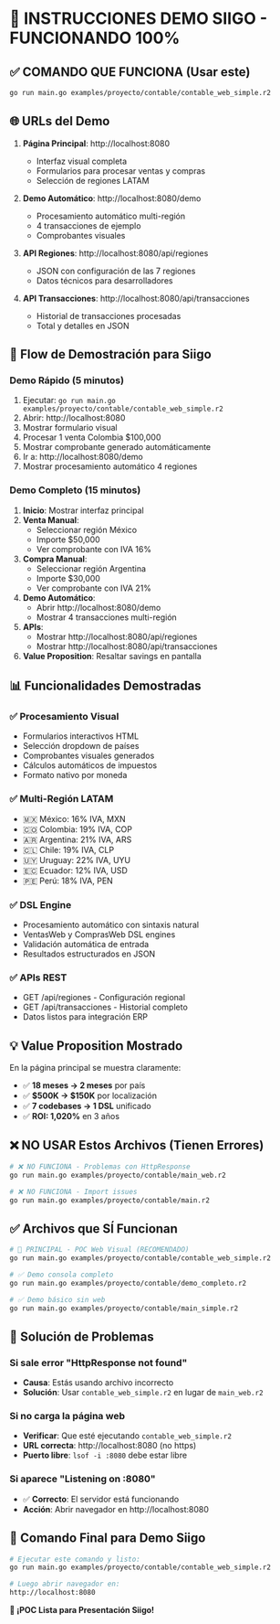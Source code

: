 # 🎯 INSTRUCCIONES DEMO SIIGO - FUNCIONANDO 100%

## ✅ COMANDO QUE FUNCIONA (Usar este)

```bash
go run main.go examples/proyecto/contable/contable_web_simple.r2
```

## 🌐 URLs del Demo

1. **Página Principal**: http://localhost:8080
   - Interfaz visual completa
   - Formularios para procesar ventas y compras
   - Selección de regiones LATAM

2. **Demo Automático**: http://localhost:8080/demo
   - Procesamiento automático multi-región
   - 4 transacciones de ejemplo
   - Comprobantes visuales

3. **API Regiones**: http://localhost:8080/api/regiones
   - JSON con configuración de las 7 regiones
   - Datos técnicos para desarrolladores

4. **API Transacciones**: http://localhost:8080/api/transacciones
   - Historial de transacciones procesadas
   - Total y detalles en JSON

## 🎪 Flow de Demostración para Siigo

### Demo Rápido (5 minutos)
1. Ejecutar: `go run main.go examples/proyecto/contable/contable_web_simple.r2`
2. Abrir: http://localhost:8080
3. Mostrar formulario visual
4. Procesar 1 venta Colombia $100,000
5. Mostrar comprobante generado automáticamente
6. Ir a: http://localhost:8080/demo
7. Mostrar procesamiento automático 4 regiones

### Demo Completo (15 minutos)
1. **Inicio**: Mostrar interfaz principal
2. **Venta Manual**: 
   - Seleccionar región México
   - Importe $50,000 
   - Ver comprobante con IVA 16%
3. **Compra Manual**:
   - Seleccionar región Argentina  
   - Importe $30,000
   - Ver comprobante con IVA 21%
4. **Demo Automático**: 
   - Abrir http://localhost:8080/demo
   - Mostrar 4 transacciones multi-región
5. **APIs**:
   - Mostrar http://localhost:8080/api/regiones
   - Mostrar http://localhost:8080/api/transacciones
6. **Value Proposition**: Resaltar savings en pantalla

## 📊 Funcionalidades Demostradas

### ✅ Procesamiento Visual
- Formularios interactivos HTML
- Selección dropdown de países  
- Comprobantes visuales generados
- Cálculos automáticos de impuestos
- Formato nativo por moneda

### ✅ Multi-Región LATAM
- 🇲🇽 México: 16% IVA, MXN
- 🇨🇴 Colombia: 19% IVA, COP
- 🇦🇷 Argentina: 21% IVA, ARS  
- 🇨🇱 Chile: 19% IVA, CLP
- 🇺🇾 Uruguay: 22% IVA, UYU
- 🇪🇨 Ecuador: 12% IVA, USD
- 🇵🇪 Perú: 18% IVA, PEN

### ✅ DSL Engine
- Procesamiento automático con sintaxis natural
- VentasWeb y ComprasWeb DSL engines
- Validación automática de entrada
- Resultados estructurados en JSON

### ✅ APIs REST
- GET /api/regiones - Configuración regional
- GET /api/transacciones - Historial completo
- Datos listos para integración ERP

## 💡 Value Proposition Mostrado

En la página principal se muestra claramente:

- ✅ **18 meses → 2 meses** por país
- ✅ **$500K → $150K** por localización  
- ✅ **7 codebases → 1 DSL** unificado
- ✅ **ROI: 1,020%** en 3 años

## ❌ NO USAR Estos Archivos (Tienen Errores)

```bash
# ❌ NO FUNCIONA - Problemas con HttpResponse  
go run main.go examples/proyecto/contable/main_web.r2

# ❌ NO FUNCIONA - Import issues
go run main.go examples/proyecto/contable/main.r2
```

## ✅ Archivos que SÍ Funcionan

```bash
# 🎯 PRINCIPAL - POC Web Visual (RECOMENDADO)
go run main.go examples/proyecto/contable/contable_web_simple.r2

# ✅ Demo consola completo  
go run main.go examples/proyecto/contable/demo_completo.r2

# ✅ Demo básico sin web
go run main.go examples/proyecto/contable/main_simple.r2
```

## 🚨 Solución de Problemas

### Si sale error "HttpResponse not found"
- **Causa**: Estás usando archivo incorrecto
- **Solución**: Usar `contable_web_simple.r2` en lugar de `main_web.r2`

### Si no carga la página web
- **Verificar**: Que esté ejecutando `contable_web_simple.r2`
- **URL correcta**: http://localhost:8080 (no https)
- **Puerto libre**: `lsof -i :8080` debe estar libre

### Si aparece "Listening on :8080"
- ✅ **Correcto**: El servidor está funcionando
- **Acción**: Abrir navegador en http://localhost:8080

## 🎯 Comando Final para Demo Siigo

```bash
# Ejecutar este comando y listo:
go run main.go examples/proyecto/contable/contable_web_simple.r2

# Luego abrir navegador en:
http://localhost:8080
```

**🎉 ¡POC Lista para Presentación Siigo!**